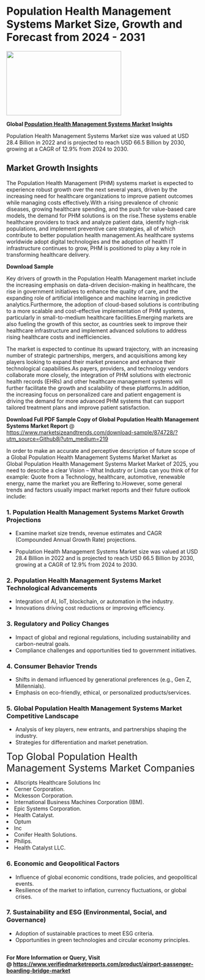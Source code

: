 <H1>Population Health Management Systems Market Size, Growth and Forecast from 2024 - 2031</H1><img class="aligncenter size-medium wp-image-584254" src="https://thirdeyenews.in/wp-content/uploads/2024/09/Global-Market-Research-300x168.jpeg" alt="" width="300" height="168" /><p><strong>Global&nbsp;<a href="https://www.marketsizeandtrends.com/download-sample/874728/?utm_source=Github8j?utm_medium=219">Population Health Management Systems Market</a> Insights</strong></p><p>Population Health Management Systems Market size was valued at USD 28.4 Billion in 2022 and is projected to reach USD 66.5 Billion by 2030, growing at a CAGR of 12.9% from 2024 to 2030.</p><p><h2>Market Growth Insights</h2> <p>The Population Health Management (PHM) systems market is expected to experience robust growth over the next several years, driven by the increasing need for healthcare organizations to improve patient outcomes while managing costs effectively.With a rising prevalence of chronic diseases, growing healthcare spending, and the push for value-based care models, the demand for PHM solutions is on the rise.These systems enable healthcare providers to track and analyze patient data, identify high-risk populations, and implement preventive care strategies, all of which contribute to better population health management.As healthcare systems worldwide adopt digital technologies and the adoption of health IT infrastructure continues to grow, PHM is positioned to play a key role in transforming healthcare delivery.</p> <p><strong>Download Sample</strong></p> <p>Key drivers of growth in the Population Health Management market include the increasing emphasis on data-driven decision-making in healthcare, the rise in government initiatives to enhance the quality of care, and the expanding role of artificial intelligence and machine learning in predictive analytics.Furthermore, the adoption of cloud-based solutions is contributing to a more scalable and cost-effective implementation of PHM systems, particularly in small-to-medium healthcare facilities.Emerging markets are also fueling the growth of this sector, as countries seek to improve their healthcare infrastructure and implement advanced solutions to address rising healthcare costs and inefficiencies.</p> <p>The market is expected to continue its upward trajectory, with an increasing number of strategic partnerships, mergers, and acquisitions among key players looking to expand their market presence and enhance their technological capabilities.As payers, providers, and technology vendors collaborate more closely, the integration of PHM solutions with electronic health records (EHRs) and other healthcare management systems will further facilitate the growth and scalability of these platforms.In addition, the increasing focus on personalized care and patient engagement is driving the demand for more advanced PHM systems that can support tailored treatment plans and improve patient satisfaction.</p> <p><span class=""><strong>Download Full PDF Sample Copy of Global Population Health Management Systems Market Report</strong> @ <a href="https://www.marketsizeandtrends.com/download-sample/874728/?utm_source=Github8j?utm_medium=219" target="_blank">https://www.marketsizeandtrends.com/download-sample/874728/?utm_source=Github8j?utm_medium=219</a></span></p><p>In order to make an accurate and perceptive description of future scope of a Global&nbsp;Population Health Management Systems Market Market as Global&nbsp;Population Health Management Systems Market Market of 2025, you need to describe a clear Vision &ndash; What Industry or Linda can you think of for example: Quote from a Technology, healthcare, automotive, renewable energy, name the market you are Reffering to.However, some general trends and factors usually impact market reports and their future outlook include:</p><h3>1.&nbsp;<strong>Population Health Management Systems Market Growth Projections</strong></h3><ul><li>Examine market size trends, revenue estimates and CAGR (Compounded Annual Growth Rate) projections.</li><li><p>Population Health Management Systems Market size was valued at USD 28.4 Billion in 2022 and is projected to reach USD 66.5 Billion by 2030, growing at a CAGR of 12.9% from 2024 to 2030.</p></li></ul><h3>2.&nbsp;<strong>Population Health Management Systems Market Technological Advancements</strong></h3><ul><li>Integration of AI, IoT, blockchain, or automation in the industry.</li><li>Innovations driving cost reductions or improving efficiency.</li></ul><h3>3.&nbsp;<strong>Regulatory and Policy Changes</strong></h3><ul><li>Impact of global and regional regulations, including sustainability and carbon-neutral goals.</li><li>Compliance challenges and opportunities tied to government initiatives.</li></ul><h3>4.&nbsp;<strong>Consumer Behavior Trends</strong></h3><ul><li>Shifts in demand influenced by generational preferences (e.g., Gen Z, Millennials).</li><li>Emphasis on eco-friendly, ethical, or personalized products/services.</li></ul><h3>5.&nbsp;<strong>Global Population Health Management Systems Market Competitive Landscape</strong></h3><ul><li>Analysis of key players, new entrants, and partnerships shaping the industry.</li><li>Strategies for differentiation and market penetration.</li></ul><p data-pm-slice="1 1 []"><span style="color: inherit; font-family: inherit; font-size: 25px;">Top Global Population Health Management Systems Market Companies</span></p><div class="" data-test-id=""><p><li>Allscripts Healthcare Solutions Inc</li><li> Cerner Corporation.</li><li> Mckesson Corporation.</li><li> International Business Machines Corporation (IBM).</li><li> Epic Systems Corporation.</li><li> Health Catalyst.</li><li> Optum</li><li> Inc</li><li> Conifer Health Solutions.</li><li> Philips.</li><li> Health Catalyst LLC.</li></p></div><h3>6.&nbsp;<strong>Economic and Geopolitical Factors</strong></h3><ul><li>Influence of global economic conditions, trade policies, and geopolitical events.</li><li>Resilience of the market to inflation, currency fluctuations, or global crises.</li></ul><h3>7.&nbsp;<strong>Sustainability and ESG (Environmental, Social, and Governance)</strong></h3><ul><li>Adoption of sustainable practices to meet ESG criteria.</li><li>Opportunities in green technologies and circular economy principles.</li></ul><h2><strong style="font-size: 14px;">For More Information or Query, Visit @&nbsp;</strong><a style="background-color: #ffffff; font-size: 14px;" href="https://www.marketsizeandtrends.com/report/population-health-management-systems-market/" target="_blank">https://www.verifiedmarketreports.com/product/airport-passenger-boarding-bridge-market</a></h2>